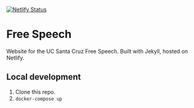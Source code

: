 [![Netlify Status](https://api.netlify.com/api/v1/badges/06249ff4-8de5-4f13-9ff5-449a76639e23/deploy-status)](https://app.netlify.com/sites/ucsc-chancellor/deploys)

# Free Speech

Website for the UC Santa Cruz Free Speech. Built with Jekyll, hosted on Netlify.

## Local development

1. Clone this repo.
2. `docker-compose up`
